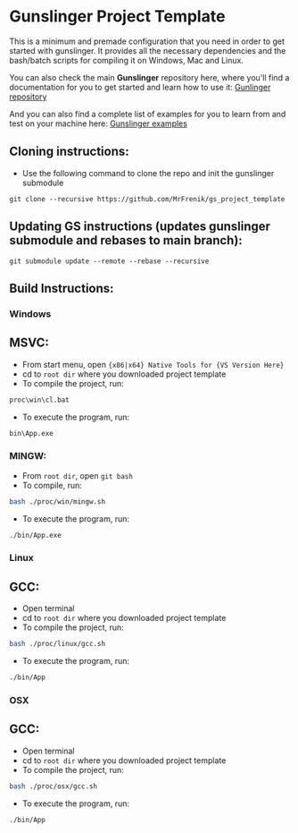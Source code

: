 # Gunslinger Project Template

This is a minimum and premade configuration that you need in order to get started with gunslinger. It provides all the necessary dependencies and the bash/batch scripts for compiling it on Windows, Mac and Linux.

You can also check the main **Gunslinger** repository here, where you'll find a documentation for you to get started and learn how to use it:
[Gunlinger repository](https://github.com/MrFrenik/gunslinger)
 
And you can also find a complete list of examples for you to learn from and test on your machine here: 
[Gunslinger examples](https://github.com/MrFrenik/gs_examples)

## Cloning instructions: 
- Use the following command to clone the repo and init the gunslinger submodule
```
git clone --recursive https://github.com/MrFrenik/gs_project_template
```

## Updating GS instructions (updates gunslinger submodule and rebases to main branch): 
```
git submodule update --remote --rebase --recursive
```

## Build Instructions:

### Windows
## MSVC:
- From start menu, open `{x86|x64} Native Tools for {VS Version Here}`
- cd to `root dir` where you downloaded project template
- To compile the project, run:
```bash
proc\win\cl.bat
```
- To execute the program, run: 
```bash
bin\App.exe
```
### MINGW:
- From `root dir`, open `git bash`
- To compile, run: 
```bash
bash ./proc/win/mingw.sh
```
- To execute the program, run:
```bash
./bin/App.exe
```
### Linux
## GCC:
- Open terminal
- cd to `root dir` where you downloaded project template
- To compile the project, run:
```bash
bash ./proc/linux/gcc.sh
```
- To execute the program, run: 
```bash
./bin/App
```
### OSX
## GCC: 
- Open terminal
- cd to `root dir` where you downloaded project template
- To compile the project, run:
```bash
bash ./proc/osx/gcc.sh
```
- To execute the program, run: 
```bash
./bin/App
```
